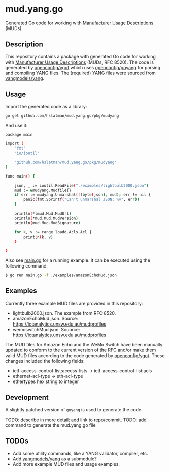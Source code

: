 # mud.yang.go

Generated Go code for working with [Manufacturer Usage Descriptions](https://datatracker.ietf.org/doc/rfc8520/) (MUDs).

## Description

This repository contains a package with generated Go code for working with [Manufacturer Usage Descriptions](https://datatracker.ietf.org/doc/rfc8520/) (MUDs, RFC 8520).
The code is generated by [openconfig/ygot](https://github.com/openconfig/ygot) which uses [openconfig/goyang](https://github.com/openconfig/goyang) for parsing and compiling YANG files.
The (required) YANG files were sourced from [yangmodels/yang](https://github.com/YangModels/yang).

## Usage
 
Import the generated code as a library:

```
go get github.com/hslatman/mud.yang.go/pkg/mudyang
```

And use it:

```bash
package main

import (
    "fmt"
	"io/ioutil"

	"github.com/hslatman/mud.yang.go/pkg/mudyang"
)

func main() {

	json, _ := ioutil.ReadFile("./examples/lightbulb2000.json")
	mud := &mudyang.Mudfile{}
	if err := mudyang.Unmarshal([]byte(json), mud); err != nil {
		panic(fmt.Sprintf("Can't unmarshal JSON: %v", err))
	}

	println(*lmud.Mud.MudUrl)
	println(*mud.Mud.MudVersion)
	println(mud.Mud.MudSignature)

	for k, v := range loadd.Acls.Acl {
		println(k, v)
	}

}
```

Also see [main.go](main.go) for a running example.
It can be executed using the following command:

```bash
$ go run main.go -f ./examples/amazonEchoMud.json
```

## Examples

Currently three example MUD files are provided in this repository:

* lightbulb2000.json. The example from RFC 8520.
* amazonEchoMud.json. Source: https://iotanalytics.unsw.edu.au/mudprofiles
* wemoswitchMud.json. Souorce: https://iotanalytics.unsw.edu.au/mudprofiles

The MUD files for Amazon Echo and the WeMo Switch have been manually updated to conform to the current version of the RFC and/or make them valid MUD files according to the code generated by [openconfig/ygot](https://github.com/openconfig/ygot).
These changes included the following fields:

* ietf-access-control-list:access-lists -> ietf-access-control-list:acls
* ethernet-acl-type -> eth-acl-type
* ethertypes hex string to integer

## Development

A slightly patched version of `goyang` is used to generate the code.

TODO: describe in more detail; add link to repo/commit.
TODO: add command to generate the mud.yang.go file

## TODOs

* Add some utility commands, like a YANG validator, compiler, etc.
* Add [yangmodels/yang](https://github.com/YangModels/yang) as a submodule?
* Add more example MUD files and usage examples.
